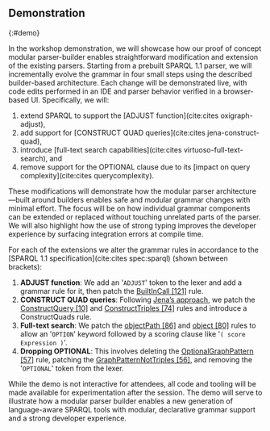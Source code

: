 ## Demonstration
{:#demo}

In the workshop demonstration,
we will showcase how our proof of concept modular parser-builder enables straightforward modification and extension of the existing parsers.
Starting from a prebuilt SPARQL 1.1 parser,
we will incrementally evolve the grammar in four small steps using the described builder-based architecture.
Each change will be demonstrated live, with code edits performed in an IDE and parser behavior verified in a browser-based UI.
Specifically, we will:

1. extend SPARQL to support the [ADJUST function](cite:cites oxigraph-adjust), 
2. add support for [CONSTRUCT QUAD queries](cite:cites jena-construct-quad), 
3. introduce [full-text search capabilities](cite:cites virtuoso-full-text-search), and 
4. remove support for the OPTIONAL clause due to its [impact on query complexity](cite:cites querycomplexity).

These modifications will demonstrate how the modular parser architecture—built around builders enables safe and modular grammar changes with minimal effort.
The focus will be on how individual grammar components can be extended or replaced without touching unrelated parts of the parser.
We will also highlight how the use of strong typing improves the developer experience by surfacing integration errors at compile time.

For each of the extensions we alter the grammar rules in accordance to the [SPARQL 1.1 specification](cite:cites spec:sparql) (shown between brackets):

1. **ADJUST function**: We add an '`ADJUST`' token to the lexer and add a grammar rule for it, then patch the [BuiltInCall [121]](https://www.w3.org/TR/sparql11-query/#rBuiltInCall) rule. 
2. **CONSTRUCT QUAD queries**: Following [Jena’s approach](https://jena.apache.org/documentation/query/construct-quad.html#grammar),
we patch the [ConstructQuery [10]](https://www.w3.org/TR/sparql11-query/#rConstructQuery) and [ConstructTriples [74]](https://www.w3.org/TR/sparql11-query/#rConstructTriples) rules and introduce a ConstructQuads rule. 
3. **Full-text search**: <!-- https://docs.openlinksw.com/virtuoso/rdfsparql/ -->
We patch the [objectPath [86]](https://www.w3.org/TR/sparql11-query/#rObjectPath) and [object [80]](https://www.w3.org/TR/sparql11-query/#rObject) rules to allow an '`OPTION`' keyword followed by a scoring clause like '`( score Expression )`'. 
4. **Dropping OPTIONAL**: This involves deleting the [OptionalGraphPattern [57]](https://www.w3.org/TR/sparql11-query/#rOptionalGraphPattern) rule, patching the [GraphPatternNotTriples [56]](https://www.w3.org/TR/sparql11-query/#rGraphPatternNotTriples),
and removing the '`OPTIONAL`' token from the lexer.

While the demo is not interactive for attendees,
all code and tooling will be made available for experimentation after the session.
The demo will serve to illustrate how a modular parser builder enables a new generation of language-aware SPARQL tools with modular,
declarative grammar support and a strong developer experience.
